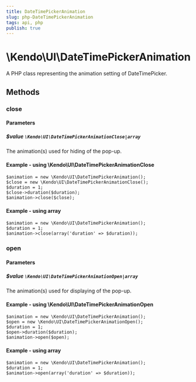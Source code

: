 ```yaml
---
title: DateTimePickerAnimation
slug: php-DateTimePickerAnimation
tags: api, php
publish: true
---
```


# \Kendo\UI\DateTimePickerAnimation

A PHP class representing the animation setting of DateTimePicker.


## Methods

### close

#### Parameters

##### $value `\Kendo\UI\DateTimePickerAnimationClose|array`

The animation(s) used for hiding of the pop-up.


#### Example - using \Kendo\UI\DateTimePickerAnimationClose

    $animation = new \Kendo\UI\DateTimePickerAnimation();
    $close = new \Kendo\UI\DateTimePickerAnimationClose();
    $duration = 1;
    $close->duration($duration);
    $animation->close($close);

#### Example - using array

    $animation = new \Kendo\UI\DateTimePickerAnimation();
    $duration = 1;
    $animation->close(array('duration' => $duration));

### open

#### Parameters

##### $value `\Kendo\UI\DateTimePickerAnimationOpen|array`

The animation(s) used for displaying of the pop-up.


#### Example - using \Kendo\UI\DateTimePickerAnimationOpen

    $animation = new \Kendo\UI\DateTimePickerAnimation();
    $open = new \Kendo\UI\DateTimePickerAnimationOpen();
    $duration = 1;
    $open->duration($duration);
    $animation->open($open);

#### Example - using array

    $animation = new \Kendo\UI\DateTimePickerAnimation();
    $duration = 1;
    $animation->open(array('duration' => $duration));


